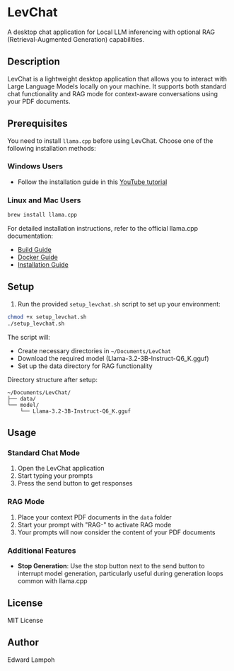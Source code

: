 # LevChat

A desktop chat application for Local LLM inferencing with optional RAG (Retrieval-Augmented Generation) capabilities.

## Description

LevChat is a lightweight desktop application that allows you to interact with Large Language Models locally on your machine. It supports both standard chat functionality and RAG mode for context-aware conversations using your PDF documents.

## Prerequisites

You need to install `llama.cpp` before using LevChat. Choose one of the following installation methods:

### Windows Users
- Follow the installation guide in this [YouTube tutorial](https://www.youtube.com/watch?v=r-05yuXTEPE)

### Linux and Mac Users
```bash
brew install llama.cpp
```

For detailed installation instructions, refer to the official llama.cpp documentation:
- [Build Guide](https://github.com/ggerganov/llama.cpp/blob/master/docs/build.md)
- [Docker Guide](https://github.com/ggerganov/llama.cpp/blob/master/docs/docker.md)
- [Installation Guide](https://github.com/ggerganov/llama.cpp/blob/master/docs/install.md)

## Setup

1. Run the provided `setup_levchat.sh` script to set up your environment:
```bash
chmod +x setup_levchat.sh
./setup_levchat.sh
```

The script will:
- Create necessary directories in `~/Documents/LevChat`
- Download the required model (Llama-3.2-3B-Instruct-Q6_K.gguf)
- Set up the data directory for RAG functionality

Directory structure after setup:
```
~/Documents/LevChat/
├── data/
└── model/
    └── Llama-3.2-3B-Instruct-Q6_K.gguf
```

## Usage

### Standard Chat Mode
1. Open the LevChat application
2. Start typing your prompts
3. Press the send button to get responses

### RAG Mode
1. Place your context PDF documents in the `data` folder
2. Start your prompt with "RAG-" to activate RAG mode
3. Your prompts will now consider the content of your PDF documents

### Additional Features
- **Stop Generation**: Use the stop button next to the send button to interrupt model generation, particularly useful during generation loops common with llama.cpp

## License

MIT License

## Author

Edward Lampoh

